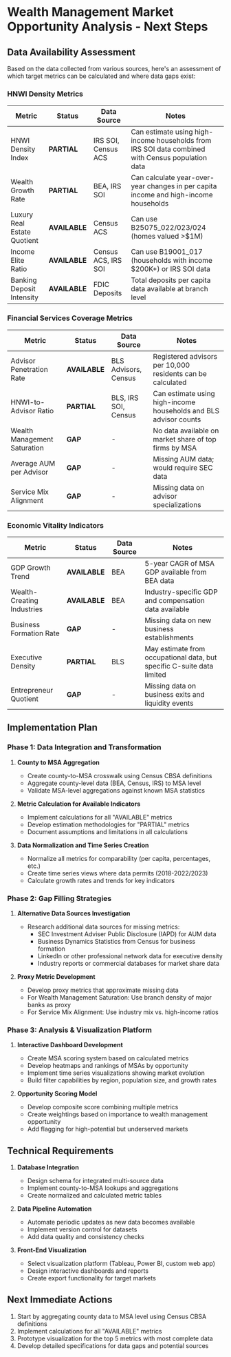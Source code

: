 # Wealth Management Market Opportunity Analysis - Next Steps

## Data Availability Assessment

Based on the data collected from various sources, here's an assessment of which target metrics can be calculated and where data gaps exist:

### HNWI Density Metrics

| Metric | Status | Data Source | Notes |
|--------|--------|-------------|-------|
| HNWI Density Index | **PARTIAL** | IRS SOI, Census ACS | Can estimate using high-income households from IRS SOI data combined with Census population data |
| Wealth Growth Rate | **PARTIAL** | BEA, IRS SOI | Can calculate year-over-year changes in per capita income and high-income households |
| Luxury Real Estate Quotient | **AVAILABLE** | Census ACS | Can use B25075_022/023/024 (homes valued >$1M) |
| Income Elite Ratio | **AVAILABLE** | Census ACS, IRS SOI | Can use B19001_017 (households with income $200K+) or IRS SOI data |
| Banking Deposit Intensity | **AVAILABLE** | FDIC Deposits | Total deposits per capita data available at branch level |

### Financial Services Coverage Metrics

| Metric | Status | Data Source | Notes |
|--------|--------|-------------|-------|
| Advisor Penetration Rate | **AVAILABLE** | BLS Advisors, Census | Registered advisors per 10,000 residents can be calculated |
| HNWI-to-Advisor Ratio | **PARTIAL** | BLS, IRS SOI, Census | Can estimate using high-income households and BLS advisor counts |
| Wealth Management Saturation | **GAP** | - | No data available on market share of top firms by MSA |
| Average AUM per Advisor | **GAP** | - | Missing AUM data; would require SEC data |
| Service Mix Alignment | **GAP** | - | Missing data on advisor specializations |

### Economic Vitality Indicators

| Metric | Status | Data Source | Notes |
|--------|--------|-------------|-------|
| GDP Growth Trend | **AVAILABLE** | BEA | 5-year CAGR of MSA GDP available from BEA data |
| Wealth-Creating Industries | **AVAILABLE** | BEA | Industry-specific GDP and compensation data available |
| Business Formation Rate | **GAP** | - | Missing data on new business establishments |
| Executive Density | **PARTIAL** | BLS | May estimate from occupational data, but specific C-suite data limited |
| Entrepreneur Quotient | **GAP** | - | Missing data on business exits and liquidity events |

## Implementation Plan

### Phase 1: Data Integration and Transformation

1. **County to MSA Aggregation**
   - Create county-to-MSA crosswalk using Census CBSA definitions
   - Aggregate county-level data (BEA, Census, IRS) to MSA level
   - Validate MSA-level aggregations against known MSA statistics

2. **Metric Calculation for Available Indicators**
   - Implement calculations for all "AVAILABLE" metrics
   - Develop estimation methodologies for "PARTIAL" metrics
   - Document assumptions and limitations in all calculations

3. **Data Normalization and Time Series Creation**
   - Normalize all metrics for comparability (per capita, percentages, etc.)
   - Create time series views where data permits (2018-2022/2023)
   - Calculate growth rates and trends for key indicators

### Phase 2: Gap Filling Strategies

1. **Alternative Data Sources Investigation**
   - Research additional data sources for missing metrics:
     - SEC Investment Adviser Public Disclosure (IAPD) for AUM data
     - Business Dynamics Statistics from Census for business formation
     - LinkedIn or other professional network data for executive density
     - Industry reports or commercial databases for market share data

2. **Proxy Metric Development**
   - Develop proxy metrics that approximate missing data
   - For Wealth Management Saturation: Use branch density of major banks as proxy
   - For Service Mix Alignment: Use industry mix vs. high-income ratios

### Phase 3: Analysis & Visualization Platform

1. **Interactive Dashboard Development**
   - Create MSA scoring system based on calculated metrics
   - Develop heatmaps and rankings of MSAs by opportunity
   - Implement time series visualizations showing market evolution
   - Build filter capabilities by region, population size, and growth rates

2. **Opportunity Scoring Model**
   - Develop composite score combining multiple metrics
   - Create weightings based on importance to wealth management opportunity
   - Add flagging for high-potential but underserved markets

## Technical Requirements

1. **Database Integration**
   - Design schema for integrated multi-source data
   - Implement county-to-MSA lookups and aggregations
   - Create normalized and calculated metric tables

2. **Data Pipeline Automation**
   - Automate periodic updates as new data becomes available
   - Implement version control for datasets
   - Add data quality and consistency checks

3. **Front-End Visualization**
   - Select visualization platform (Tableau, Power BI, custom web app)
   - Design interactive dashboards and reports
   - Create export functionality for target markets

## Next Immediate Actions

1. Start by aggregating county data to MSA level using Census CBSA definitions
2. Implement calculations for all "AVAILABLE" metrics
3. Prototype visualization for the top 5 metrics with most complete data
4. Develop detailed specifications for data gaps and potential sources